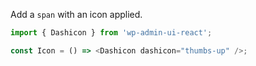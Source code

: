 Add a `span` with an icon applied.

```js static
import { Dashicon } from 'wp-admin-ui-react';

const Icon = () => <Dashicon dashicon="thumbs-up" />;
```
